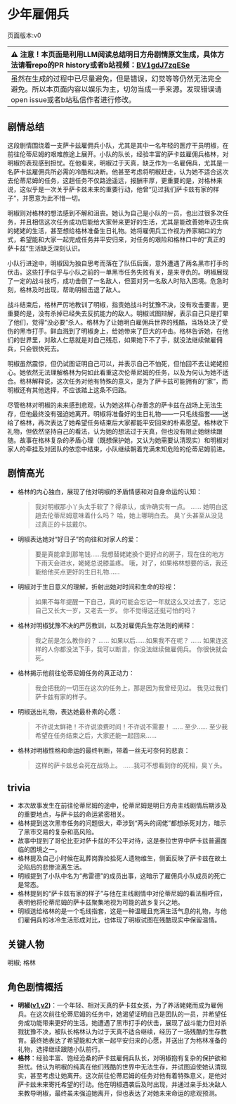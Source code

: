 # 少年雇佣兵
页面版本:v0
 

| :warning: 注意！本页面是利用LLM阅读总结明日方舟剧情原文生成，具体方法请看repo的PR history或者b站视频：[BV1gdJ7zqESe](https://www.bilibili.com/video/BV1gdJ7zqESe/)         |
|:----------------------------|
| 虽然在生成的过程中已尽量避免，但是错误，幻觉等等仍然无法完全避免。所以本页面内容以娱乐为主，切勿当成一手来源。发现错误请open issue或者b站私信作者进行修改。|



## 剧情总结
这段剧情围绕着一支萨卡兹雇佣兵小队，尤其是其中一名年轻的医疗干员明椒，在前往伦蒂尼姆的艰难旅途上展开。小队的队长，经验丰富的萨卡兹雇佣兵格林，对明椒的表现感到担忧。在他看来，明椒过于天真，缺乏作为一名雇佣兵，尤其是一名萨卡兹雇佣兵所必需的冷酷和决断。他甚至考虑将明椒赶走，认为她不适合这次去伦蒂尼姆的任务，这趟任务不仅路途遥远，报酬丰厚，更重要的是，对格林来说，这似乎是一次关乎萨卡兹未来的重要行动，他曾“见过我们萨卡兹有家的样子”，并愿意为此不惜一切。

明椒则对格林的想法感到不解和沮丧。她认为自己是小队的一员，也出过很多次任务，并且相信这次任务成功后能给大家带来更好的生活，尤其是能改善她年迈生病的姥姥的生活，甚至想给格林准备生日礼物。她将雇佣兵工作视为养家糊口的方式，希望能和大家一起完成任务并平安归来，对任务的艰险和格林口中的“真正的萨卡兹”生活缺乏深刻认识。

小队行进途中，明椒因为独自思考而落在了队伍后面，意外遭遇了两名黑市打手的伏击。这些打手似乎与小队之前的一单黑市任务失败有关，是来寻仇的。明椒展现了一定的战斗技巧，成功击倒了一名敌人，但面对另一名敌人时陷入困境。危急时刻，格林及时出现，帮助明椒击退了敌人。

战斗结束后，格林严厉地教训了明椒，指责她战斗时犹豫不决，没有攻击要害，更重要的是，没有杀掉已经失去反抗能力的敌人。明椒试图辩解，表示自己只是打晕了他们，觉得“没必要”杀人。格林为了让她明白雇佣兵世界的残酷，当场处决了受伤的黑市打手。鲜血溅到了明椒身上，给她带来了巨大的冲击。格林告诉她，在他们的世界里，对敌人仁慈就是对自己残忍，如果她下不了手，就没法继续做雇佣兵，只会很快死去。

明椒虽然震惊，但仍试图证明自己可以，并表示自己不怕死，但怕回不去让姥姥担心。她依然无法理解格林为何如此看重这次伦蒂尼姆的任务，以及为何认为她不适合。格林解释说，这次任务对他有特殊的意义，是为了萨卡兹可能拥有的“家”，而明椒还有其他选择，不应该踏上这条不归路。

尽管格林对明椒的未来感到悲观，认为她这样心存善念的萨卡兹在战场上无法生存，但他最终没有强迫她离开。明椒将准备好的生日礼物——一只毛线指套——送给了格林，再次表达了她希望任务结束后大家都能平安回来的朴素愿望。格林收下礼物，但依然坚持自己的看法，认为她的想法过于天真，但也没有阻止她继续跟随。故事在格林复杂的矛盾心理（既想保护她，又认为她需要认清现实）和明椒对家人的牵挂及对团队的依恋中结束，小队继续朝着充满未知危险的伦蒂尼姆前进。
## 剧情高光
*   格林的内心独白，展现了他对明椒的矛盾情感和对自身命运的认知：
    > 我对明椒那小丫头太手软了？得承认，或许确实有一点。
    > ......
    > 她明白这趟去伦蒂尼姆意味着什么吗？
    > 哈，她上哪明白去。
    > 臭丫头甚至从没见过真正的卡兹戴尔。
*   明椒表达她对“好日子”的向往和对家人的爱：
    > 要是真能拿到那笔钱......我想替姥姥换个更好点的房子，现在住的地方下雨天会进水，姥姥总说膝盖疼。
    > 哦，对了，如果格林想要的话，我还能给他买点更好的生日礼物......
*   明椒对于生日意义的理解，折射出她对时间和生命的珍视：
    > 如果不每年提醒一下自己，真的可能会忘记一年就这么又过去了，忘记自己又长大一岁，又老去一岁。
    > 你不觉得这还挺可怕的吗？
*   格林对明椒犹豫不决的严厉教训，以及对雇佣兵生存法则的阐释：
    > 我之前是怎么教你的？
    > ......
    > 如果以后......如果我不在呢？
    > ......
    > 如果连这样的人你都没法下手，我可以断言，你没法继续做雇佣兵。
    > 你很快就会死。
*   格林揭示他前往伦蒂尼姆任务的真正动力：
    > 我会把我的一切压在这次的任务上，那是因为我曾经见过。
    > 我见过我们萨卡兹有家的样子。
*   明椒送出礼物，表达她最朴素的心愿：
    > 不许说太鲜艳！不许说浪费时间！不许说不需要！
    > ......
    > 至少......
    > 至少我希望在任务结束之后，大家还能一起回来......
*   格林对明椒性格和命运的最终判断，带着一丝无可奈何的悲哀：
    > 这样的萨卡兹总会死在战场上。
    > ......我可不想看到你的死相，臭丫头。
## trivia
*   本次故事发生在前往伦蒂尼姆的途中，伦蒂尼姆是明日方舟主线剧情后期涉及的重要地点，与萨卡兹的命运紧密相关。
*   格林提到这次黑市任务的问题很大，牵涉到“两头的阔佬”都想杀死对方，暗示了黑市交易的复杂和高风险。
*   故事中提到了哥伦比亚对萨卡兹的不公平对待，这是泰拉世界中萨卡兹普遍面临的困境之一。
*   格林提及自己小时候在乱葬岗靠捡拾死人遗物维生，侧面反映了萨卡兹在故土沦陷后的悲惨流离生活。
*   明椒提到了小队中名为“弗雷德”的成员出事，这暗示了雇佣兵小队成员的死亡是常态。
*   格林提到的“萨卡兹有家的样子”与他在主线剧情中对伦蒂尼姆的看法相呼应，表明他将伦蒂尼姆的萨卡兹聚集地视为可能的故乡复兴之地。
*   明椒送给格林的是一个毛线指套，这是一种温暖且充满生活气息的礼物，与他们雇佣兵的冰冷生活形成对比，也体现了明椒试图在残酷现实中保留温情。
## 关键人物
明椒; 格林
## 角色剧情概括
-   **明椒([v1](../chars/char_4071_peper.md),[v2](../char_v3/char_4071_peper.md))**：一个年轻、相对天真的萨卡兹女孩，为了养活姥姥而成为雇佣兵。在这次前往伦蒂尼姆的任务中，她渴望证明自己是团队的一员，并希望任务成功能带来更好的生活。她遭遇了黑市打手的伏击，展现了战斗能力但对杀戮犹豫不决，被队长格林认为过于天真不适合继续，经历了一场残酷的生存教育。最终她表达了希望能和大家一起平安归来的心愿，并送出了为格林准备的礼物，选择继续跟随小队前行。
-   **格林**：经验丰富、饱经沧桑的萨卡兹雇佣兵队长，对明椒抱有复杂的保护欲和担忧。他认为明椒的纯真在他们残酷的世界中无法生存，并试图迫使她认清现实，甚至考虑让她离开。这次前往伦蒂尼姆的任务对他有着特殊意义，是他对萨卡兹未来寄托希望的行动。他在明椒遇袭后及时出现，并通过亲手处决敌人来教导明椒，最终虽未强迫她离开，但也表达了对她未来命运的悲观预测。